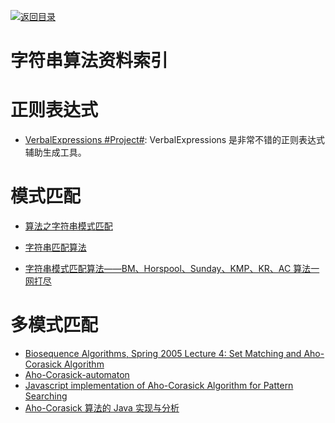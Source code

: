 [![返回目录](https://parg.co/UGo)](https://parg.co/b4z)

# 字符串算法资料索引

# 正则表达式

* [VerbalExpressions #Project#](https://github.com/VerbalExpressions): VerbalExpressions 是非常不错的正则表达式辅助生成工具。

# 模式匹配

* [算法之字符串模式匹配](https://zhuanlan.zhihu.com/p/24649304)

* [字符串匹配算法](http://blog.rainy.im/2016/04/24/string-find/)

* [字符串模式匹配算法——BM、Horspool、Sunday、KMP、KR、AC 算法一网打尽](http://dsqiu.iteye.com/blog/1700312)

# 多模式匹配

* [Biosequence Algorithms, Spring 2005 Lecture 4: Set Matching and Aho-Corasick Algorithm](https://www.cs.uku.fi/~kilpelai/BSA05/lectures/slides04.pdf)
* [Aho-Corasick-automaton](https://maples.me/algorithm/2016/04/09/Aho-Corasick-automaton/)
* [Javascript implementation of Aho-Corasick Algorithm for Pattern Searching](http://6me.us/lnzv)
* [Aho-Corasick 算法的 Java 实现与分析](http://6me.us/oaFP6)
